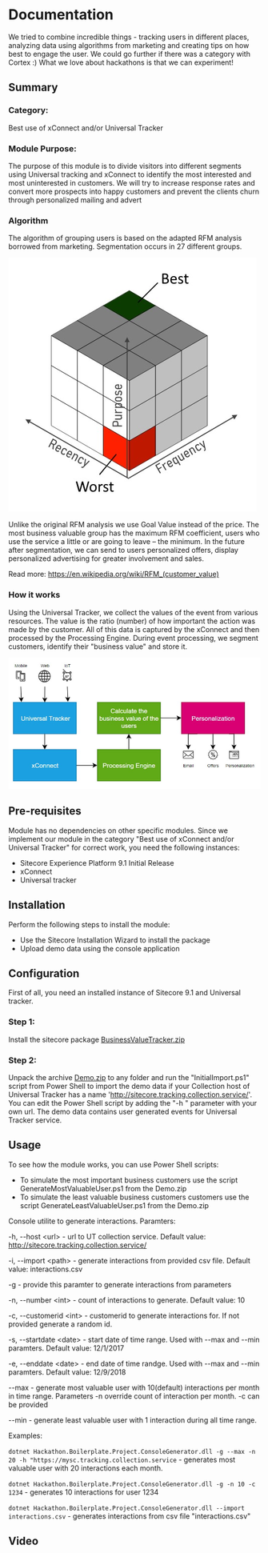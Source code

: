 # Documentation

We tried to combine incredible things - tracking users in different places, analyzing data using algorithms from marketing and creating tips on how best to engage the user. We could go further if there was a category with Cortex :) What we love about hackathons is that we can experiment!

## Summary

### Category:

Best use of xConnect and/or Universal Tracker

### Module Purpose: 

The purpose of this module is to divide visitors into different segments using Universal tracking and xConnect to identify the most interested and most uninterested in customers. We will try to increase response rates and convert more prospects into happy customers  and prevent the clients churn  through personalized mailing and advert

### Algorithm

The algorithm of grouping users is based on the adapted RFM analysis borrowed from marketing. Segmentation occurs in 27 different groups.

![rfm](https://github.com/Sitecore-Hackathon/2019-NaN/blob/master/documentation/images/rfm.jpg)

Unlike the original RFM analysis we use Goal Value instead of the price. The most business valuable group has the maximum RFM coefficient, users who use the service a little or are going to leave – the minimum. In the future after segmentation, we can send to users personalized offers, display personalized advertising for greater involvement and sales.


Read more: https://en.wikipedia.org/wiki/RFM_(customer_value)

### How it works

Using the Universal Tracker, we collect the values of the event from various resources. The value is the ratio (number) of how important the action was made by the customer. All of this data is captured by the xConnect and then processed by the Processing Engine. During event processing, we segment customers, identify their "business value" and store it.

![process](https://github.com/Sitecore-Hackathon/2019-NaN/blob/master/documentation/images/process.jpg)

## Pre-requisites

Module has no dependencies on other specific modules. Since we implement our module in the category "Best use of xConnect and/or Universal Tracker" for correct work, you need the following instances:

- Sitecore Experience Platform 9.1 Initial Release
- xConnect
- Universal tracker

## Installation

Perform the following steps to install the module:

- Use the Sitecore Installation Wizard to install the package
- Upload demo data using the console application

## Configuration

First of all, you need an installed instance of Sitecore 9.1 and Universal tracker. 


### Step 1:
Install the sitecore package [BusinessValueTracker.zip](https://github.com/Sitecore-Hackathon/2019-NaN/install/BusinessValueTracker.zip)

### Step 2: 
Unpack the archive [Demo.zip](https://github.com/Sitecore-Hackathon/2019-NaN/install/Demo.zip) to any folder and run the "InitialImport.ps1" script from Power Shell to import the demo data if your Collection host of Universal Tracker has a name 'http://sitecore.tracking.collection.service/'. You can edit the Power Shell script by adding the "-h " parameter with your own url. The demo data contains user generated events for Universal Tracker service.

## Usage

To see how the module works, you can use Power Shell scripts:

- To simulate the most important business customers use the script GenerateMostValuableUser.ps1 from the Demo.zip
- To simulate the least valuable business customers customers use the script GenerateLeastValuableUser.ps1 from the Demo.zip

Console utilite to generate interactions.
Paramters:

-h, --host \<url> - url to UT collection service. Default value: http://sitecore.tracking.collection.service/
    
-i, --import \<path> - generate interactions from provided csv file. Default value: interactions.csv
    
-g - provide this paramter to generate interactions from parameters

-n, --number \<int> - count of interactions to generate. Default value: 10
    
-c, --customerid \<int> - customerid to generate interactions for. If not provided generate a random id.
    
-s, --startdate \<date> - start date of time range. Used with --max and --min paramters. Default value: 12/1/2017
    
-e, --enddate \<date> - end date of time randge. Used with --max and --min paramters. Default value: 12/9/2018
    
--max - generate most valuable user with 10(default) interactions per month in time range. Parameters -n override count of interaction per month. -c can be provided

--min - generate least valuable user with 1 interaction during all time range. 

Examples:

`dotnet Hackathon.Boilerplate.Project.ConsoleGenerator.dll -g --max -n 20 -h "https://mysc.tracking.collection.service` - generates most valuable user with 20 interactions each month.

`dotnet Hackathon.Boilerplate.Project.ConsoleGenerator.dll -g -n 10 -c 1234` - generates 10 interactions for user 1234

`dotnet Hackathon.Boilerplate.Project.ConsoleGenerator.dll --import interactions.csv` - generates interactions from csv file "interactions.csv"
    


## Video

